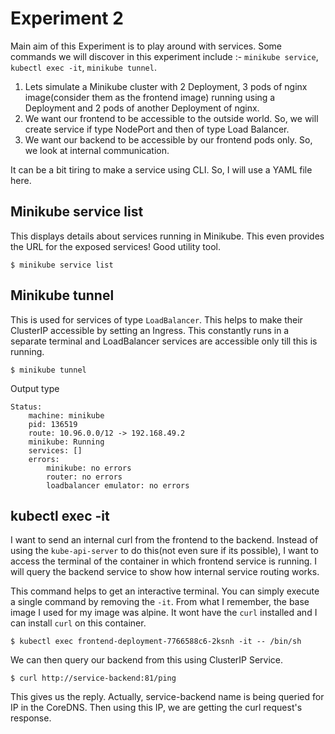 # Experiment 2

Main aim of this Experiment is to play around with services. Some commands we will discover in this experiment include :- `minikube service`, `kubectl exec -it`, `minikube tunnel`.

1. Lets simulate a Minikube cluster with 2 Deployment, 3 pods of nginx image(consider them as the frontend image) running using a Deployment and 2 pods of another Deployment of nginx. 
2. We want our frontend to be accessible to the outside world. So, we will create service if type NodePort and then of type Load Balancer.
3. We want our backend to be accessible by our frontend pods only. So, we look at internal communication.

It can be a bit tiring to make a service using CLI. So, I will use a YAML file here.

## Minikube service list
This displays details about services running in Minikube. This even provides the URL for the exposed services! Good utility tool.

`$ minikube service list`

## Minikube tunnel
This is used for services of type `LoadBalancer`. This helps to make their ClusterIP accessible by setting an Ingress. This constantly runs in a separate terminal and LoadBalancer services are accessible only till this is running.

`$ minikube tunnel`

Output type

```
Status:	
	machine: minikube
	pid: 136519
	route: 10.96.0.0/12 -> 192.168.49.2
	minikube: Running
	services: []
    errors: 
		minikube: no errors
		router: no errors
		loadbalancer emulator: no errors
```

## kubectl exec -it
I want to send an internal curl from the frontend to the backend. Instead of using the `kube-api-server` to do this(not even sure if its possible), I want to access the terminal of the container in which frontend service is running. I will query the backend service to show how internal service routing works.

This command helps to get an interactive terminal. You can simply execute a single command by removing the `-it`. From what I remember, the base image I used for my image was alpine. It wont have the `curl` installed and I can install `curl` on this container.

`$ kubectl exec frontend-deployment-7766588c6-2ksnh -it -- /bin/sh`

We can then query our backend from this using ClusterIP Service. 

`$ curl http://service-backend:81/ping`

This gives us the reply. Actually, service-backend name is being queried for IP in the CoreDNS. Then using this IP, we are getting the curl request's response.